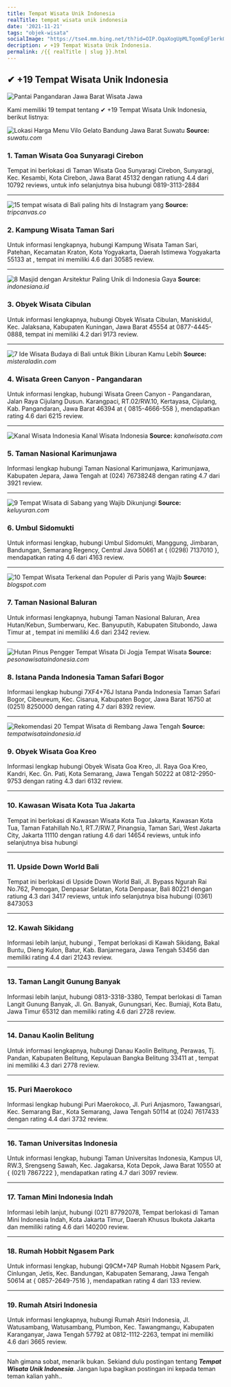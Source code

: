 ```yaml
---
title: Tempat Wisata Unik Indonesia
realTitle: tempat wisata unik indonesia
date: '2021-11-21'
tags: "objek-wisata"
socialImage: "https://tse4.mm.bing.net/th?id=OIP.OqaXogUpMLTqomEgF1erkQHaFj&amp;pid=15.1"
decription: ✔ +19 Tempat Wisata Unik Indonesia.
permalink: /{{ realTitle | slug }}.html
---
```


## ✔ +19 Tempat Wisata Unik Indonesia

![Pantai Pangandaran Jawa Barat  Wisata Jawa](http://1.bp.blogspot.com/_xwMnzJDcuH0/TQWvOn9v6KI/AAAAAAAAAG4/_Ejwwh9Xgtk/w1200-h630-p-k-no-nu/pangandaran.jpg)



Kami memiliki 19 tempat tentang ✔ +19 Tempat Wisata Unik Indonesia, berikut listnya:



![Lokasi  Harga Menu Vilo Gelato Bandung Jawa Barat  Suwatu](https://tse4.mm.bing.net/th?id=OIP.k238sEqpanUWJenJJuTrmAHaJQ&amp;pid=15.1)
**Source:** _suwatu.com_


### 1. Taman Wisata Goa Sunyaragi Cirebon



Tempat ini berlokasi di Taman Wisata Goa Sunyaragi Cirebon, Sunyaragi, Kec. Kesambi, Kota Cirebon, Jawa Barat 45132 dengan ratiung 4.4 dari 10792 reviews, untuk info selanjutnya bisa hubungi 0819-3113-2884

---


![15 tempat wisata di Bali paling hits di Instagram yang ](https://tse4.mm.bing.net/th?id=OIP.wBk0FuaHX1zELJWmKsJUpQHaD4&amp;pid=15.1)
**Source:** _tripcanvas.co_


### 2. Kampung Wisata Taman Sari



Untuk informasi lengkapnya, hubungi Kampung Wisata Taman Sari, Patehan, Kecamatan Kraton, Kota Yogyakarta, Daerah Istimewa Yogyakarta 55133 at , tempat ini memiliki 4.6 dari 30585 review.

---


![8 Masjid dengan Arsitektur Paling Unik di Indonesia  Gaya ](https://tse1.mm.bing.net/th?id=OIP.Ci9vCKnEZdh7mfZfsxOiowHaE7&amp;pid=15.1)
**Source:** _indonesiana.id_


### 3. Obyek Wisata Cibulan



Untuk informasi lengkapnya, hubungi Obyek Wisata Cibulan, Maniskidul, Kec. Jalaksana, Kabupaten Kuningan, Jawa Barat 45554 at 0877-4445-0888, tempat ini memiliki 4.2 dari 9173 review.

---


![7 Ide Wisata Budaya di Bali untuk Bikin Liburan Kamu Lebih ](https://tse4.mm.bing.net/th?id=OIP.KAQSOK1U_sCfnWdZyGQvnwHaE8&amp;pid=15.1)
**Source:** _misteraladin.com_


### 4. Wisata Green Canyon - Pangandaran



Untuk informasi lengkap, hubungi Wisata Green Canyon - Pangandaran, Jalan Raya Cijulang Dusun. Karangpaci, RT.02/RW.10, Kertayasa, Cijulang, Kab. Pangandaran, Jawa Barat 46394 at { 0815-4666-558 }, mendapatkan rating 4.6 dari 6215 review.

---


![Kanal Wisata Indonesia  Kanal Wisata Indonesia](https://tse3.mm.bing.net/th?id=OIP.38Ql7djuSueI2FtAgUe0qgHaE8&amp;pid=15.1)
**Source:** _kanalwisata.com_


### 5. Taman Nasional Karimunjawa



Informasi lengkap hubungi Taman Nasional Karimunjawa, Karimunjawa, Kabupaten Jepara, Jawa Tengah at (024) 76738248 dengan rating 4.7 dari 3921 review.

---


![9 Tempat Wisata di Sabang yang Wajib Dikunjungi](https://tse2.mm.bing.net/th?id=OIP.LouaDzdzyrTu7xoYSPGctQHaE6&amp;pid=15.1)
**Source:** _keluyuran.com_


### 6. Umbul Sidomukti



Untuk informasi lengkap, hubungi Umbul Sidomukti, Manggung, Jimbaran, Bandungan, Semarang Regency, Central Java 50661 at { (0298) 7137010 }, mendapatkan rating 4.6 dari 4163 review.

---


![10 Tempat Wisata Terkenal dan Populer di Paris yang Wajib ](https://tse4.mm.bing.net/th?id=OIP.dwvLEbElHnRuXhdozkhYqwHaDF&amp;pid=15.1)
**Source:** _blogspot.com_


### 7. Taman Nasional Baluran



Untuk informasi lengkapnya, hubungi Taman Nasional Baluran, Area Hutan/Kebun, Sumberwaru, Kec. Banyuputih, Kabupaten Situbondo, Jawa Timur at , tempat ini memiliki 4.6 dari 2342 review.

---


![Hutan Pinus Pengger Tempat Wisata Di Jogja  Tempat Wisata ](https://tse1.mm.bing.net/th?id=OIP.ykf88XFbyMKPASPCfecJIgHaEg&amp;pid=15.1)
**Source:** _pesonawisataindonesia.com_


### 8. Istana Panda Indonesia Taman Safari Bogor



Informasi lengkap hubungi 7XF4+76J Istana Panda Indonesia Taman Safari Bogor, Cibeureum, Kec. Cisarua, Kabupaten Bogor, Jawa Barat 16750 at (0251) 8250000 dengan rating 4.7 dari 8392 review.

---


![Rekomendasi 20 Tempat Wisata di Rembang Jawa Tengah](https://tse2.mm.bing.net/th?id=OIP.Utf1MmG-MyzL7xhWX24oBQHaE_&amp;pid=15.1)
**Source:** _tempatwisataindonesia.id_


### 9. Obyek Wisata Goa Kreo



Informasi lengkap hubungi Obyek Wisata Goa Kreo, Jl. Raya Goa Kreo, Kandri, Kec. Gn. Pati, Kota Semarang, Jawa Tengah 50222 at 0812-2950-9753 dengan rating 4.3 dari 6132 review.

---


### 10. Kawasan Wisata Kota Tua Jakarta



Tempat ini berlokasi di Kawasan Wisata Kota Tua Jakarta, Kawasan Kota Tua, Taman Fatahillah No.1, RT.7/RW.7, Pinangsia, Taman Sari, West Jakarta City, Jakarta 11110 dengan ratiung 4.6 dari 14654 reviews, untuk info selanjutnya bisa hubungi 

---


### 11. Upside Down World Bali



Tempat ini berlokasi di Upside Down World Bali, Jl. Bypass Ngurah Rai No.762, Pemogan, Denpasar Selatan, Kota Denpasar, Bali 80221 dengan ratiung 4.3 dari 3417 reviews, untuk info selanjutnya bisa hubungi (0361) 8473053

---


### 12. Kawah Sikidang



Informasi lebih lanjut, hubungi , Tempat berlokasi di Kawah Sikidang, Bakal Buntu, Dieng Kulon, Batur, Kab. Banjarnegara, Jawa Tengah 53456 dan memiliki rating 4.4 dari 21243 review.

---


### 13. Taman Langit Gunung Banyak



Informasi lebih lanjut, hubungi 0813-3318-3380, Tempat berlokasi di Taman Langit Gunung Banyak, Jl. Gn. Banyak, Gunungsari, Kec. Bumiaji, Kota Batu, Jawa Timur 65312 dan memiliki rating 4.6 dari 2728 review.

---


### 14. Danau Kaolin Belitung



Untuk informasi lengkapnya, hubungi Danau Kaolin Belitung, Perawas, Tj. Pandan, Kabupaten Belitung, Kepulauan Bangka Belitung 33411 at , tempat ini memiliki 4.3 dari 2778 review.

---


### 15. Puri Maerokoco



Informasi lengkap hubungi Puri Maerokoco, Jl. Puri Anjasmoro, Tawangsari, Kec. Semarang Bar., Kota Semarang, Jawa Tengah 50114 at (024) 7617433 dengan rating 4.4 dari 3732 review.

---


### 16. Taman Universitas Indonesia



Untuk informasi lengkap, hubungi Taman Universitas Indonesia, Kampus UI, RW.3, Srengseng Sawah, Kec. Jagakarsa, Kota Depok, Jawa Barat 10550 at { (021) 7867222 }, mendapatkan rating 4.7 dari 3097 review.

---


### 17. Taman Mini Indonesia Indah



Informasi lebih lanjut, hubungi (021) 87792078, Tempat berlokasi di Taman Mini Indonesia Indah, Kota Jakarta Timur, Daerah Khusus Ibukota Jakarta dan memiliki rating 4.6 dari 140200 review.

---


### 18. Rumah Hobbit Ngasem Park



Untuk informasi lengkap, hubungi Q9CM+74P Rumah Hobbit Ngasem Park, Cinlungan, Jetis, Kec. Bandungan, Kabupaten Semarang, Jawa Tengah 50614 at { 0857-2649-7516 }, mendapatkan rating 4 dari 133 review.

---


### 19. Rumah Atsiri Indonesia



Untuk informasi lengkapnya, hubungi Rumah Atsiri Indonesia, Jl. Watusambang, Watusambang, Plumbon, Kec. Tawangmangu, Kabupaten Karanganyar, Jawa Tengah 57792 at 0812-1112-2263, tempat ini memiliki 4.6 dari 3665 review.

---









Nah gimana sobat, menarik bukan. Sekiand dulu postingan tentang ***Tempat Wisata Unik Indonesia***. Jangan lupa bagikan postingan ini kepada teman teman kalian yahh..
